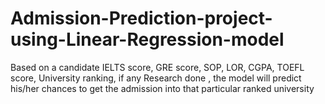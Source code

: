 # Admission-Prediction-project-using-Linear-Regression-model
Based on a candidate IELTS score, GRE score, SOP, LOR, CGPA, TOEFL score, University ranking, if any Research done , the model will predict his/her chances to get the admission into that particular ranked university

